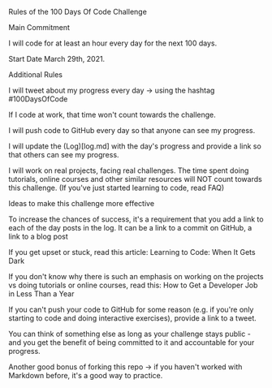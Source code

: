Rules of the 100 Days Of Code Challenge

Main Commitment

I will code for at least an hour every day for the next 100 days.

Start Date
March 29th, 2021. 



Additional Rules

I will tweet about my progress every day -> using the hashtag #100DaysOfCode

If I code at work, that time won't count towards the challenge.

I will push code to GitHub every day so that anyone can see my progress.


I will update the (Log)[log.md] with the day's progress and provide a link so that others can see my progress.

I will work on real projects, facing real challenges. The time spent doing tutorials, online courses and other similar resources will NOT count towards this challenge. (If you've just started learning to code, read FAQ)

Ideas to make this challenge more effective

To increase the chances of success, it's a requirement that you add a link to each of the day posts in the log. It can be a link to a commit on GitHub, a link to a blog post

If you get upset or stuck, read this article: Learning to Code: When It Gets Dark

If you don't know why there is such an emphasis on working on the projects vs doing tutorials or online courses, read this: How to Get a Developer Job in Less Than a Year

If you can't push your code to GitHub for some reason (e.g. if you're only starting to code and doing interactive exercises), provide a link to a tweet. 

You can think of something else as long as your challenge stays public - and you get the benefit of being committed to it and accountable for your progress.

Another good bonus of forking this repo -> if you haven't worked with Markdown before, it's a good way to practice.

